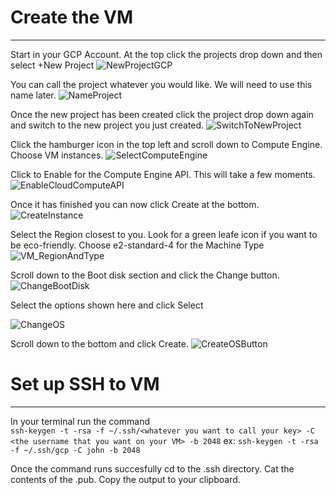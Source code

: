 # Create the VM
---
Start in your GCP Account. At the top click the projects drop down and then select +New Project
![NewProjectGCP](https://user-images.githubusercontent.com/7443591/160303897-0491326d-90c5-4be2-8189-1347c0d1955a.png)<br>

You can call the project whatever you would like. We will need to use this name later.
![NameProject](https://user-images.githubusercontent.com/7443591/160303944-c85df7fd-3d34-4e09-80fa-690cec7f274a.png)<br>

Once the new project has been created click the project drop down again and switch to the new project you just created.
![SwitchToNewProject](https://user-images.githubusercontent.com/7443591/160303955-10725499-016a-49a0-a75e-2d2a172af1c0.png)<br>

Click the hamburger icon in the top left and scroll down to Compute Engine. Choose VM instances.
![SelectComputeEngine](https://user-images.githubusercontent.com/7443591/160303984-5d5d2f1a-5375-446c-b3de-162c10f59b16.png)<br>

Click to Enable for the Compute Engine API. This will take a few moments.
![EnableCloudComputeAPI](https://user-images.githubusercontent.com/7443591/160304015-1359de1b-d1f5-45cf-b1af-29f50c365e44.png)<br>

Once it has finished you can now click Create at the bottom. 
![CreateInstance](https://user-images.githubusercontent.com/7443591/160304046-1b12ad3a-f0e4-4a81-ab03-2478ab03c3ec.png)<br>

Select the Region closest to you. Look for a green leafe icon if you want to be eco-friendly. Choose e2-standard-4 for the Machine Type
![VM_RegionAndType](https://user-images.githubusercontent.com/7443591/160304100-7b788c40-f5a9-401f-b341-96c95791a802.png)<br>

Scroll down to the Boot disk section and click the Change button. 
![ChangeBootDisk](https://user-images.githubusercontent.com/7443591/160304137-b76e369c-6718-4567-be4c-4f2f685adbd7.png)<br>

Select the options shown here and click Select

![ChangeOS](https://user-images.githubusercontent.com/7443591/160304150-d4e7ea43-8ab5-4a9f-ad5f-87bb2aa9f2c1.png)<br>

Scroll down to the bottom and click Create. 
![CreateOSButton](https://user-images.githubusercontent.com/7443591/160304196-94dc834c-0d76-493e-8011-b6d5c190c4d5.png)<br>


# Set up SSH to VM
---
In your terminal run the command<br>
```ssh-keygen -t -rsa -f ~/.ssh/<whatever you want to call your key> -C <the username that you want on your VM> -b 2048```
ex:
```ssh-keygen -t -rsa -f ~/.ssh/gcp -C john -b 2048```

Once the command runs succesfully cd to the .ssh directory. Cat the contents of the <whatever you called your key>.pub. Copy the output to your clipboard.
  

